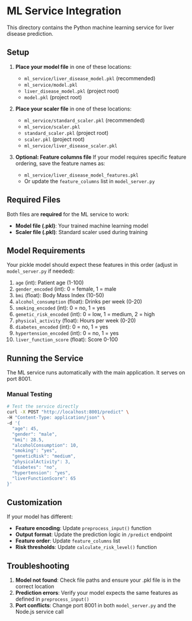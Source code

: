 # ML Service Integration

This directory contains the Python machine learning service for liver disease prediction.

## Setup

1. **Place your model file** in one of these locations:
   - `ml_service/liver_disease_model.pkl` (recommended)
   - `ml_service/model.pkl`
   - `liver_disease_model.pkl` (project root)
   - `model.pkl` (project root)

2. **Place your scaler file** in one of these locations:
   - `ml_service/standard_scaler.pkl` (recommended)
   - `ml_service/scaler.pkl`
   - `standard_scaler.pkl` (project root)
   - `scaler.pkl` (project root)
   - `ml_service/liver_disease_scaler.pkl`

3. **Optional: Feature columns file**
   If your model requires specific feature ordering, save the feature names as:
   - `ml_service/liver_disease_model_features.pkl`
   - Or update the `feature_columns` list in `model_server.py`

## Required Files

Both files are **required** for the ML service to work:
- **Model file (.pkl)**: Your trained machine learning model
- **Scaler file (.pkl)**: Standard scaler used during training

## Model Requirements

Your pickle model should expect these features in this order (adjust in `model_server.py` if needed):

1. `age` (int): Patient age (1-100)
2. `gender_encoded` (int): 0 = female, 1 = male  
3. `bmi` (float): Body Mass Index (10-50)
4. `alcohol_consumption` (float): Drinks per week (0-20)
5. `smoking_encoded` (int): 0 = no, 1 = yes
6. `genetic_risk_encoded` (int): 0 = low, 1 = medium, 2 = high
7. `physical_activity` (float): Hours per week (0-20)
8. `diabetes_encoded` (int): 0 = no, 1 = yes  
9. `hypertension_encoded` (int): 0 = no, 1 = yes
10. `liver_function_score` (float): Score 0-100

## Running the Service

The ML service runs automatically with the main application. It serves on port 8001.

### Manual Testing

```bash
# Test the service directly
curl -X POST "http://localhost:8001/predict" \
-H "Content-Type: application/json" \
-d '{
  "age": 45,
  "gender": "male", 
  "bmi": 28.5,
  "alcoholConsumption": 10,
  "smoking": "yes",
  "geneticRisk": "medium",
  "physicalActivity": 3,
  "diabetes": "no", 
  "hypertension": "yes",
  "liverFunctionScore": 65
}'
```

## Customization

If your model has different:
- **Feature encoding**: Update `preprocess_input()` function
- **Output format**: Update the prediction logic in `/predict` endpoint
- **Feature order**: Update `feature_columns` list
- **Risk thresholds**: Update `calculate_risk_level()` function

## Troubleshooting

1. **Model not found**: Check file paths and ensure your .pkl file is in the correct location
2. **Prediction errors**: Verify your model expects the same features as defined in `preprocess_input()`
3. **Port conflicts**: Change port 8001 in both `model_server.py` and the Node.js service call